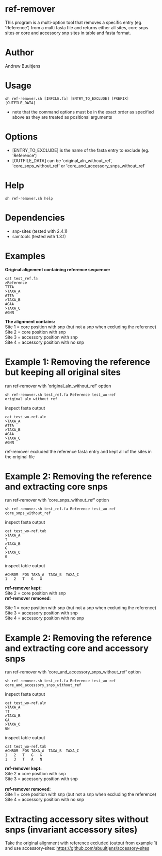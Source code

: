 # ref-remover
This program is a multi-option tool that removes a specific entry (eg. 'Reference') from a multi fasta file and returns either all sites, core snps sites or core and accessory snp sites in table and fasta format.

# Author
Andrew Buultjens

# Usage
```
sh ref-remover.sh [INFILE.fa] [ENTRY_TO_EXCLUDE] [PREFIX] [OUTFILE_DATA]
```
* note that the command options must be in the exact order as specified above as they are treated as positional arguments

# Options
* [ENTRY_TO_EXCLUDE] is the name of the fasta entry to exclude (eg. 'Reference')
* [OUTFILE_DATA] can be 'original_aln_without_ref', 'core_snps_without_ref' or 'core_and_accessory_snps_without_ref'

# Help
```
sh ref-remover.sh help
```

# Dependencies
* snp-sites (tested with 2.4.1)  
* samtools (tested with 1.3.1)  

# Examples

**Original alignment containing reference sequence:**   
```
cat test_ref.fa
>Reference
TTTA
>TAXA_A
ATTA
>TAXA_B
AGAA
>TAXA_C
AGNN
```
**The alignment contains:**   
Site 1 = core position with snp (but not a snp when excluding the reference)   
Site 2 = core position with snp  
Site 3 = accessory position with snp  
Site 4 = accessory position with no snp

# Example 1: Removing the reference but keeping all original sites
run ref-remover with 'original_aln_without_ref' option
```
sh ref-remover.sh test_ref.fa Reference test_wo-ref original_aln_without_ref
```
inspect fasta output
```
cat test_wo-ref.aln
>TAXA_A
ATTA
>TAXA_B
AGAA
>TAXA_C
AGNN
```
ref-remover excluded the reference fasta entry and kept all of the sites in the original file  

# Example 2: Removing the reference and extracting core snps
run ref-remover with 'core_snps_without_ref' option
```
sh ref-remover.sh test_ref.fa Reference test_wo-ref core_snps_without_ref
```
inspect fasta output
```
cat test_wo-ref.tab
>TAXA_A
T
>TAXA_B
G
>TAXA_C
G
```
inspect table output
```
#CHROM	POS	TAXA_A	TAXA_B	TAXA_C
1	2	T	G	G
```  
**ref-remover kept:**  
Site 2 = core position with snp  
**ref-remover removed:**  

Site 1 = core position with snp (but not a snp when excluding the reference)  
Site 3 = accessory position with snp  
Site 4 = accessory position with no snp  

# Example 2: Removing the reference and extracting core and accessory snps
run ref-remover with 'core_and_accessory_snps_without_ref' option
```
sh ref-remover.sh test_ref.fa Reference test_wo-ref core_and_accessory_snps_without_ref
```
inspect fasta output
```
cat test_wo-ref.aln
>TAXA_A
TT
>TAXA_B
GA
>TAXA_C
GN
```
inspect table output
```
cat test_wo-ref.tab
#CHROM	POS	TAXA_A	TAXA_B	TAXA_C
1	2	T	G	G
1	3	T	A	N
```   
**ref-remover kept:**   
Site 2 = core position with snp   
Site 3 = accessory position with snp<br/>     
**ref-remover removed:**   
Site 1 = core position with snp (but not a snp when excluding the reference)   
Site 4 = accessory position with no snp  

# Extracting accessory sites without snps (invariant accessory sites)
Take the original alignment with reference excluded (output from example 1) and use accessory-sites:   https://github.com/abuultjens/accessory-sites
